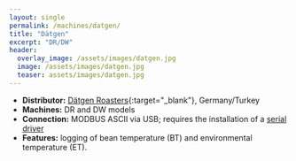 ```yaml
---
layout: single
permalink: /machines/datgen/
title: "Dätgen"
excerpt: "DR/DW"
header:
  overlay_image: /assets/images/datgen.jpg
  image: /assets/images/datgen.jpg
  teaser: assets/images/datgen.jpg
---
```


* __Distributor:__ [Dätgen Roasters](https://datgenroasters.com/){:target="_blank"}, Germany/Turkey
* __Machines:__ DR and DW models
* __Connection:__ MODBUS ASCII via USB; requires the installation of a [serial driver](/modbus_serial/)
* __Features:__ logging of bean temperature (BT) and environmental temperature (ET).